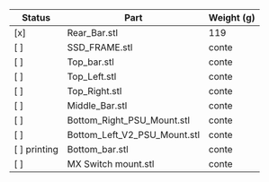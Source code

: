 | Status       | Part                         | Weight (g) |
| ------------ | ---------------------------- | ---------- |
| [x]          | Rear_Bar.stl                 | 119        |
| [ ]          | SSD_FRAME.stl                | conte      |
| [ ]          | Top_bar.stl                  | conte      |
| [ ]          | Top_Left.stl                 | conte      |
| [ ]          | Top_Right.stl                | conte      |
| [ ]          | Middle_Bar.stl               | conte      |
| [ ]          | Bottom_Right_PSU_Mount.stl   | conte      |
| [ ]          | Bottom_Left_V2_PSU_Mount.stl | conte      |
| [ ] printing | Bottom_bar.stl               | conte      |
| [ ]          | MX Switch mount.stl          | conte      |
